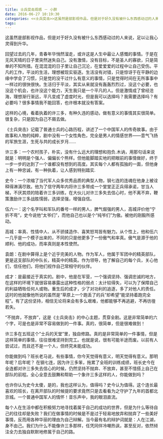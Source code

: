 ```yaml
---
title: 士兵突击观感 － 小胖
date: 2016-06-27 10:19:30
categories: <<士兵突击>>这虽然是部影视作品，但是对于好久没有被什么东西感动过的人来说，足以让我心灵得到升华。
tags: 
---
```


这虽然是部影视作品，但是对于好久没有被什么东西感动过的人来说，足以让我心灵得到升华。
        
   
   回望过去的几年，青春年华悄然溜走，或许这是人生中最让人感慨的事情。于是在无风天晴的日子里突然迷失自己。没有激情，没有目标，不是圣人的寡欲，只是简单的不知所措。在混混混的日子里让自己沉沦，在爱爱爱的过程中让自己受伤。平凡的工作，平淡的生活，理想被现实驱逐。生活没有对错，只是惊讶于在平静的边缘中学会了习惯，只是觉的没干过什么有意义的事情，只是觉得时间在无所事事中一样过的很快很快。生活归于平淡，其实从来就没有轰轰烈烈过，没这个必要，也没这个机会，也许没这个能力，天生我只是一个平凡的人。但是激情成了曾经沧海，理想渐行渐远，平凡变成了虚度时光，但是我可以选择吗？我需要选择吗？有必要吗？很多事情我不能回答，也许根本就没有答案。
   

这样的心境，看着执着的许三多，有种久违的感动，做有意义的事情其实很简单。很复杂，只是因为自己不屑去做。


《士兵突击》记载了普通士兵的心路历程，讲述了一个中国军人的传奇故事。由于故事和人物的纯粹，剧中没有一个女性角色，完全是男人的情感世界——意气飞扬的军旅生涯，生死与共的成长岁月……


许三多：一个农村孩子，朴实，没有什么远大的理想和抱负.木讷，用那句话来说就是：明明是个强人、偏偏长个熊样。但他能脚踏实地的把眼前的事情做好，终于一步一步的达到了一个谁都没有想到的高度。其实每个人都有孤独的一面，但他身上有一种忠诚，有一种执着，让人感到特别踏实.
        
        
史今：一个浓缩了当代军人众多优秀品质的典型人物，钢七连的连魂在他身上被诠释得淋漓尽致。他为了信守两年内将许三多带成一个堂堂正正兵得承诺，甘当人梯，不厌其烦的陪着许三多训练，在大伙儿对许三多失去信心时，他不离不弃，鞭策激励许三多战胜懦弱，选择坚强，增强自信。


伍六一：这个名字叫和军队的番号一样的男人，脾气倔强的男人，高城评价他“宁折不弯”，史今说他“太爷们”，而他自己也以是个“纯爷们”为傲。被他的刚毅所感动。


高城：率真、性情中人、从不骄揉造作、喜笑怒骂皆有魅力。从个性上，他和伍六一几乎是一个模子出来的，不同的只是他更多了一份傲气和率真。傲气是源于他的顺利、他的成功，而率真则是本性使然。


袁朗：在剧中算得上是个近乎完美的人物。作为军人，他属于军团中的精英部队，更是这支部队的中队长，精英中的精英。作为领导，他了解自己的每个兵，关心他们，信任他们，将他们视作自己常相守的伙伴。


成才：是最接近于真实的。剧中，他是在军营，一个强调坚持、强调忠诚的地方，在这样的环境下就很容易暴露出这种性格的弱点：太计较得失，可以为了保障自己的利益牺牲任何人或物。重生后的成才，少了对功利的追逐，多了对他人的责任。这时的他就像他所说的虽然是“草原上一个跑丢了的兵”却希望“能坚持着跑完全程”。有了这份坚持，相信无论将来会有多么艰难，他都能够不再逃避，不再彷徨若失。


“不抛弃，不放弃”，这是《士兵突击》的中心主题，贯穿全剧。这是非常简单的六个字，可是也是非常不容易做到的一件事。真的，很简单，但是很难做到！


许三多在五班这个”士兵的天堂”里，独自修路。真的是非常简单的一件事情，但是这样简单的事情，往往很难坚持到完工。也就是说，很有可能半途而废。以前有人尝试过，而且还不是一个人，但终究未能成功。


你能做到吗？班长老马说，有些事情，你今天觉得有意义，明天觉得有意义。那明年呢？后年呢？
在钢七连，因为许三多笨，拖累了全班的训练成绩，班长史今在全连都对许三多失去信心的时候，仍然坚持不抛弃、不放弃，甚至不惜搭上自己在部队的前程。全心全意去鼓舞和帮助一个象许三多这样的人，你能做到吗？


也许你认为史今太傻，是的，我也这样认为，值得吗？史今认为值得。这个连长最喜欢的班长，在离开部队的时候提的要求竟然只是去看看为之守护了九年的首都北京城。一个普通中国军人的情怀！音乐声中，我的眼泪直流。


每个人在生活中都在积极努力地寻找着属于自己的成功的世界，但是为什么等待自己的往往却是失败？我们在做事情的时候是不是过于轻易地放弃和抛弃了一些美好事情，反而用各种华丽的理由为自己辩解。当今最有名的辩护词就是：人在江湖，身不由己。我们为什么不能像许三多那样，任凭同伴冷嘲热讽，甚至反对，依然倾注全力去独自默默地修属于自己的路。
